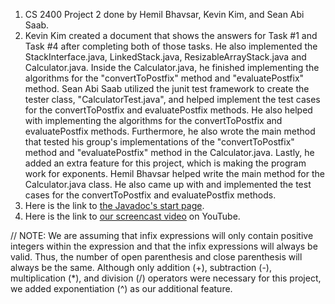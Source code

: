 1. CS 2400 Project 2 done by Hemil Bhavsar, Kevin Kim, and Sean Abi Saab.
2. Kevin Kim created a document that shows the answers for Task #1 and Task #4 after completing both of those tasks. He also implemented the StackInterface.java, LinkedStack.java, ResizableArrayStack.java and Calculator.java. Inside the Calculator.java, he finished implementing the algorithms for the "convertToPostfix" method and "evaluatePostfix" method. Sean Abi Saab utilized the junit test framework to create the tester class, "CalculatorTest.java", and helped implement the test cases for the convertToPostfix and evaluatePostfix methods. He also helped with implementing the algorithms for the convertToPostfix and evaluatePostfix methods. Furthermore, he also wrote the main method that tested his group's implementations of the "convertToPostfix" method and "evaluatePostfix" method in the Calculator.java. Lastly, he added an extra feature for this project, which is making the program work for exponents. Hemil Bhavsar helped write the main method for the Calculator.java class. He also came up with and implemented the test cases for the convertToPostfix and evaluatePostfix methods.
3. Here is the link to [the Javadoc's start page](https://codingtillwedie.github.io/Project2/package-summary.html). 
4. Here is the link to [our screencast video]() on YouTube.

// NOTE: We are assuming that infix expressions will only contain positive integers within the expression and that the infix expressions will always be valid. Thus, the number of open parenthesis and close parenthesis will always be the same. Although only addition (+), subtraction (-), multiplication (*), and division (/) operators were necessary for this project, we added exponentiation (^) as our additional feature. 
